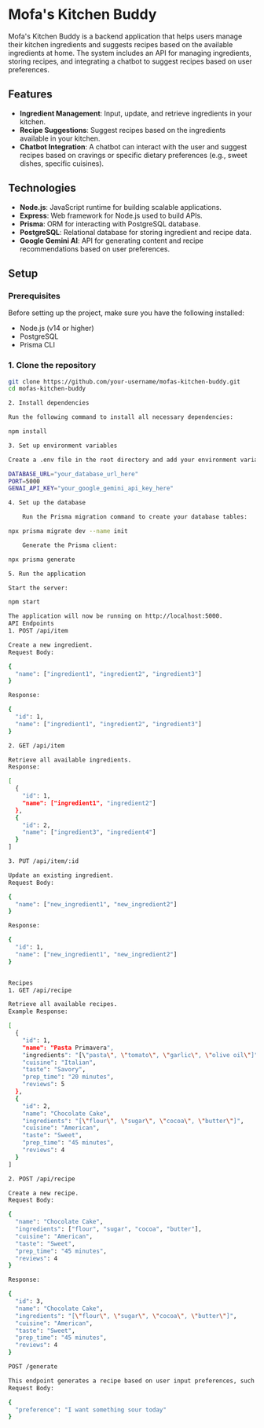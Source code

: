 # Mofa's Kitchen Buddy

Mofa's Kitchen Buddy is a backend application that helps users manage their kitchen ingredients and suggests recipes based on the available ingredients at home. The system includes an API for managing ingredients, storing recipes, and integrating a chatbot to suggest recipes based on user preferences.

## Features

- **Ingredient Management**: Input, update, and retrieve ingredients in your kitchen.
- **Recipe Suggestions**: Suggest recipes based on the ingredients available in your kitchen.
- **Chatbot Integration**: A chatbot can interact with the user and suggest recipes based on cravings or specific dietary preferences (e.g., sweet dishes, specific cuisines).

## Technologies

- **Node.js**: JavaScript runtime for building scalable applications.
- **Express**: Web framework for Node.js used to build APIs.
- **Prisma**: ORM for interacting with PostgreSQL database.
- **PostgreSQL**: Relational database for storing ingredient and recipe data.
- **Google Gemini AI**: API for generating content and recipe recommendations based on user preferences.

## Setup

### Prerequisites

Before setting up the project, make sure you have the following installed:

- Node.js (v14 or higher)
- PostgreSQL
- Prisma CLI

### 1. Clone the repository

```bash
git clone https://github.com/your-username/mofas-kitchen-buddy.git
cd mofas-kitchen-buddy

2. Install dependencies

Run the following command to install all necessary dependencies:

npm install

3. Set up environment variables

Create a .env file in the root directory and add your environment variables:

DATABASE_URL="your_database_url_here"
PORT=5000
GENAI_API_KEY="your_google_gemini_api_key_here"

4. Set up the database

    Run the Prisma migration command to create your database tables:

npx prisma migrate dev --name init

    Generate the Prisma client:

npx prisma generate

5. Run the application

Start the server:

npm start

The application will now be running on http://localhost:5000.
API Endpoints
1. POST /api/item

Create a new ingredient.
Request Body:

{
  "name": ["ingredient1", "ingredient2", "ingredient3"]
}

Response:

{
  "id": 1,
  "name": ["ingredient1", "ingredient2", "ingredient3"]
}

2. GET /api/item

Retrieve all available ingredients.
Response:

[
  {
    "id": 1,
    "name": ["ingredient1", "ingredient2"]
  },
  {
    "id": 2,
    "name": ["ingredient3", "ingredient4"]
  }
]

3. PUT /api/item/:id

Update an existing ingredient.
Request Body:

{
  "name": ["new_ingredient1", "new_ingredient2"]
}

Response:

{
  "id": 1,
  "name": ["new_ingredient1", "new_ingredient2"]
}


Recipes
1. GET /api/recipe

Retrieve all available recipes.
Example Response:

[
  {
    "id": 1,
    "name": "Pasta Primavera",
    "ingredients": "[\"pasta\", \"tomato\", \"garlic\", \"olive oil\"]",
    "cuisine": "Italian",
    "taste": "Savory",
    "prep_time": "20 minutes",
    "reviews": 5
  },
  {
    "id": 2,
    "name": "Chocolate Cake",
    "ingredients": "[\"flour\", \"sugar\", \"cocoa\", \"butter\"]",
    "cuisine": "American",
    "taste": "Sweet",
    "prep_time": "45 minutes",
    "reviews": 4
  }
]

2. POST /api/recipe

Create a new recipe.
Request Body:

{
  "name": "Chocolate Cake",
  "ingredients": ["flour", "sugar", "cocoa", "butter"],
  "cuisine": "American",
  "taste": "Sweet",
  "prep_time": "45 minutes",
  "reviews": 4
}

Response:

{
  "id": 3,
  "name": "Chocolate Cake",
  "ingredients": "[\"flour\", \"sugar\", \"cocoa\", \"butter\"]",
  "cuisine": "American",
  "taste": "Sweet",
  "prep_time": "45 minutes",
  "reviews": 4
}

POST /generate

This endpoint generates a recipe based on user input preferences, such as cravings for a certain taste (e.g., sour, sweet, savory).
Request Body:

{
  "preference": "I want something sour today"
}
